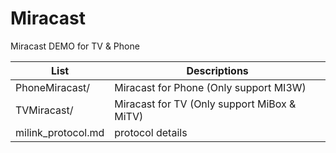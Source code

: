 Miracast
========

Miracast DEMO for TV & Phone

List                         | Descriptions
-----------------------------|--------------------------------------------------
PhoneMiracast/               | Miracast for Phone (Only support MI3W)
TVMiracast/                  | Miracast for TV (Only support MiBox & MiTV)
milink_protocol.md           | protocol details
